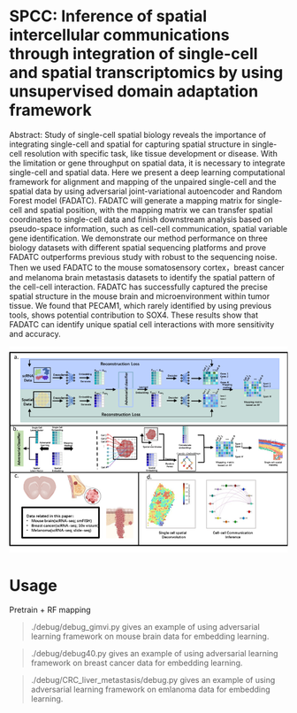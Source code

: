 # SPCC: Inference of spatial intercellular communications through integration of single-cell and spatial transcriptomics by using unsupervised domain adaptation framework

Abstract: Study of single-cell spatial biology reveals the importance of integrating single-cell and spatial for capturing spatial structure in single-cell resolution with specific task, like tissue development or disease. With the limitation or gene throughput on spatial data, it is necessary to integrate single-cell and spatial data. Here we present a deep learning computational framework for alignment and mapping of the unpaired single-cell and the spatial data by using adversarial joint-variational autoencoder and Random Forest model (FADATC). FADATC will generate a mapping matrix for single-cell and spatial position, with the mapping matrix we can transfer spatial coordinates to single-cell data and finish downstream analysis based on pseudo-space information, such as cell-cell communication, spatial variable gene identification. We demonstrate our method performance on three biology datasets with different spatial sequencing platforms and prove FADATC outperforms previous study with robust to the sequencing noise. Then we used FADATC to the mouse somatosensory cortex，breast cancer and melanoma brain metastasis datasets to identify the spatial pattern of the cell-cell interaction. FADATC has successfully captured the precise spatial structure in the mouse brain and microenvironment within tumor tissue. We found that PECAM1, which rarely identified by using previous tools, shows potential contribution to SOX4. These results show that FADATC can identify unique spatial cell interactions with more sensitivity and accuracy.

![Pipeline](./pipeline.png)  

# Usage  
Pretrain + RF mapping
> ./debug/debug_gimvi.py gives an example of using adversarial learning framework on mouse brain data for embedding learning.  

> ./debug/debug40.py gives an example of using adversarial learning framework on breast cancer data for embedding learning.

> ./debug/CRC_liver_metastasis/debug.py gives an example of using adversarial learning framework on emlanoma data for embedding learning.

